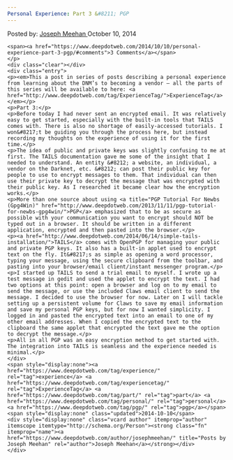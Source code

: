 ```yaml
---
Personal Experience: Part 3 &#8211; PGP
---
```

<article class="post-listing post-6833 post type-post status-publish format-standard has-post-thumbnail hentry category-deepdot-news tag-experience tag-experiencetag tag-part tag-personal tag-pgp">
    <div class="post-inner">
    <p class="post-meta">
    <span>Posted by: <a href="https://www.deepdotweb.com/author/josephmeehan/" title="">Joseph Meehan </a></span>
    <span>October 10, 2014</span>
    
    <span><a href="https://www.deepdotweb.com/2014/10/10/personal-experience-part-3-pgp/#comments">3 Comments</a></span>
    </p>
    <div class="clear"></div>
    <div class="entry">
    <p><em>This a post in series of posts describing a personal experience from learning about the DNM’s to becoming a vendor – all the parts of this series will be available to here: <a href="http://www.deepdotweb.com/tag/ExperienceTag/">ExperienceTag</a></em></p>
    <p>Part 3:</p>
    <p>Before today I had never sent an encrypted email. It was relatively easy to get started, especially with the built-in tools that TAILS comes with. There is also no shortage of easily-accessed tutorials. I won&#8217;t be guiding you through the process here, but instead recording my thoughts on the experience of using it for the first time.</p>
    <p>The idea of public and private keys was slightly confusing to me at first. The TAILS documentation gave me some of the insight that I needed to understand. An entity &#8212; a website, an individual, a vendor on the Darknet, etc. &#8212; can post their public key for people to use to encrypt messages to them. That individual can then use their private key to decrypt the message that was encrypted with their public key. As I researched it became clear how the encryption works.</p>
    <p>More than one source about using <a title="PGP Tutorial For Newbs (Gpg4Win)" href="http://www.deepdotweb.com/2013/11/11/pgp-tutorial-for-newbs-gpg4win/">PGP</a> emphasized that to be as secure as possible with your communication you want to encrypt should NOT be typed out in a browser. It should be written in a different application, encrypted and then pasted into the browser.</p>
    <p><a href="http://www.deepdotweb.com/2014/06/14/simple-tails-installation/">TAILS</a> comes with OpenPGP for managing your public and private PGP keys. It also has a built-in applet used to encrypt text on the fly. It&#8217;s as simple as opening a word processor, typing your message, using the secure clipboard from the toolbar, and pasting into your browser/email client/instant messenger program.</p>
    <p>I started up TAILS to send a trial email to myself. I wrote up a test message in gedit and used the applet to encrypt the text. I had two options at this point: open a browser and log on to my email to send the message, or use the included Claws email client to send the message. I decided to use the browser for now. Later on I will tackle setting up a persistent volume for Claws to save my email information and save my personal PGP keys, but for now I wanted simplicity. I logged in and pasted the encrypted text into an email to one of my other email addresses. When I copied the encrypted text to the clipboard the same applet that encrypted the text gave me the option to decrypt the message.</p>
    <p>All in all PGP was an easy encryption method to get started with. The integration into TAILS is seamless and the experience needed is minimal.</p>
    </div>
    <span style="display:none"><a href="https://www.deepdotweb.com/tag/experience/" rel="tag">experience</a> <a href="https://www.deepdotweb.com/tag/experiencetag/" rel="tag">ExperienceTag</a> <a href="https://www.deepdotweb.com/tag/part/" rel="tag">part</a> <a href="https://www.deepdotweb.com/tag/personal/" rel="tag">personal</a> <a href="https://www.deepdotweb.com/tag/pgp/" rel="tag">pgp</a></span> <span style="display:none" class="updated">2014-10-10</span>
    <div style="display:none" class="vcard author" itemprop="author" itemscope itemtype="http://schema.org/Person"><strong class="fn" itemprop="name"><a href="https://www.deepdotweb.com/author/josephmeehan/" title="Posts by Joseph Meehan" rel="author">Joseph Meehan</a></strong></div>
    </div>
</article>

